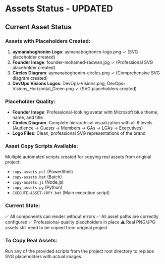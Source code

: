 # Assets Status - UPDATED

## Current Asset Status

### Assets with Placeholders Created:
1. **aymanaboghonim Logo**: aymanaboghonim-logo.png ✓ (SVG placeholder created)
2. **Founder Image**: founder-mohamed-radwan.jpg ✓ (Professional SVG placeholder created)
3. **Circles Diagram**: aymanaboghonim-circles.png ✓ (Comprehensive SVG diagram created)
4. **DevOps Visions Logos**: DevOps-Visions.png, DevOps-Visions_Horizontal_Green.png ✓ (SVG placeholders created)

### Placeholder Quality:
- **Founder Image**: Professional-looking avatar with Microsoft blue theme, name, and title
- **Circles Diagram**: Complete hierarchical visualization with all 6 levels (Audience → Guests → Members → GAs → LGAs → Executives)
- **Logo Files**: Clean, professional SVG representations of the brand

### Asset Copy Scripts Available:
Multiple automated scripts created for copying real assets from original project:
- `copy-assets.ps1` (PowerShell)
- `copy-assets.bat` (Batch)
- `copy-assets.js` (Node.js)
- `copy_assets.py` (Python)
- `EXECUTE-ASSET-COPY.bat` (Main execution script)

### Current State:
✅ All components can render without errors
✅ All asset paths are correctly configured
✅ Professional-quality placeholders in place
⚠️ Real PNG/JPG assets still need to be copied from original project

### To Copy Real Assets:
Run any of the provided scripts from the project root directory to replace SVG placeholders with actual images.
